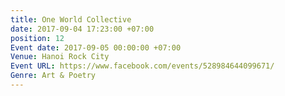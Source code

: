 ```yaml
---
title: One World Collective
date: 2017-09-04 17:23:00 +07:00
position: 12
Event date: 2017-09-05 00:00:00 +07:00
Venue: Hanoi Rock City
Event URL: https://www.facebook.com/events/528984644099671/
Genre: Art & Poetry
---
```



